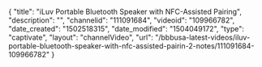 {
    "title": "iLuv Portable Bluetooth Speaker with NFC-Assisted Pairing",
    "description": "",
    "channelid": "111091684",
    "videoid": "109966782",
    "date_created": "1502518315",
    "date_modified": "1504049172",
    "type": "captivate",
    "layout": "channelVideo",
    "url": "\/bbbusa-latest-videos\/iluv-portable-bluetooth-speaker-with-nfc-assisted-pairin-2-notes\/111091684-109966782"
}